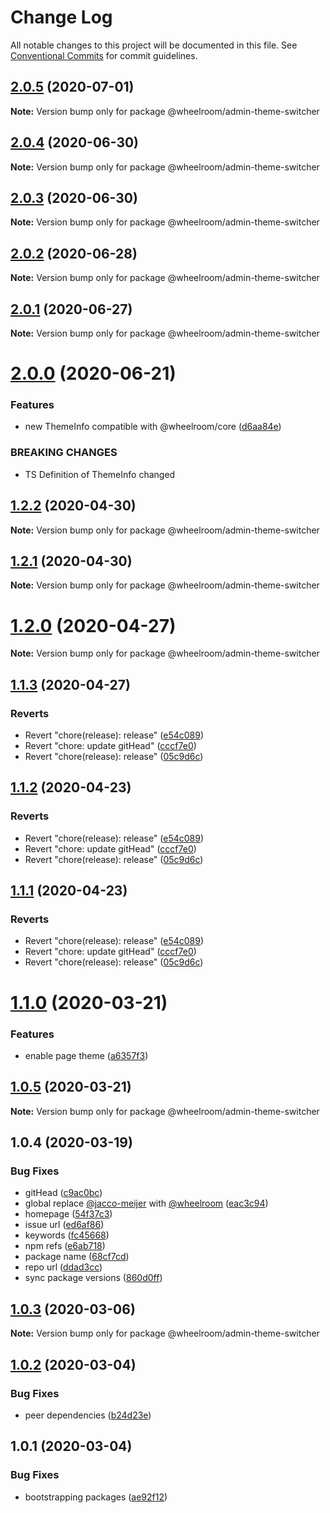 # Change Log

All notable changes to this project will be documented in this file.
See [Conventional Commits](https://conventionalcommits.org) for commit guidelines.

## [2.0.5](https://github.com/wheelroom/wheelroom/compare/@wheelroom/admin-theme-switcher@2.0.4...@wheelroom/admin-theme-switcher@2.0.5) (2020-07-01)

**Note:** Version bump only for package @wheelroom/admin-theme-switcher





## [2.0.4](https://github.com/wheelroom/wheelroom/compare/@wheelroom/admin-theme-switcher@2.0.3...@wheelroom/admin-theme-switcher@2.0.4) (2020-06-30)

**Note:** Version bump only for package @wheelroom/admin-theme-switcher





## [2.0.3](https://github.com/wheelroom/wheelroom/compare/@wheelroom/admin-theme-switcher@2.0.2...@wheelroom/admin-theme-switcher@2.0.3) (2020-06-30)

**Note:** Version bump only for package @wheelroom/admin-theme-switcher





## [2.0.2](https://github.com/wheelroom/wheelroom/compare/@wheelroom/admin-theme-switcher@2.0.1...@wheelroom/admin-theme-switcher@2.0.2) (2020-06-28)

**Note:** Version bump only for package @wheelroom/admin-theme-switcher





## [2.0.1](https://github.com/wheelroom/wheelroom/compare/@wheelroom/admin-theme-switcher@2.0.0...@wheelroom/admin-theme-switcher@2.0.1) (2020-06-27)

**Note:** Version bump only for package @wheelroom/admin-theme-switcher





# [2.0.0](https://github.com/wheelroom/wheelroom/compare/@wheelroom/admin-theme-switcher@1.2.2...@wheelroom/admin-theme-switcher@2.0.0) (2020-06-21)


### Features

* new ThemeInfo compatible with @wheelroom/core ([d6aa84e](https://github.com/wheelroom/wheelroom/commit/d6aa84e73c139fc4a8166ce911e853dd5abdaba6))


### BREAKING CHANGES

* TS Definition of ThemeInfo changed





## [1.2.2](https://github.com/wheelroom/wheelroom/compare/@wheelroom/admin-theme-switcher@1.2.1...@wheelroom/admin-theme-switcher@1.2.2) (2020-04-30)

**Note:** Version bump only for package @wheelroom/admin-theme-switcher





## [1.2.1](https://github.com/wheelroom/wheelroom/compare/@wheelroom/admin-theme-switcher@1.2.0...@wheelroom/admin-theme-switcher@1.2.1) (2020-04-30)

**Note:** Version bump only for package @wheelroom/admin-theme-switcher





# [1.2.0](https://github.com/wheelroom/wheelroom/compare/@wheelroom/admin-theme-switcher@1.1.3...@wheelroom/admin-theme-switcher@1.2.0) (2020-04-27)

**Note:** Version bump only for package @wheelroom/admin-theme-switcher





## [1.1.3](https://github.com/wheelroom/wheelroom/compare/@wheelroom/admin-theme-switcher@1.1.2...@wheelroom/admin-theme-switcher@1.1.3) (2020-04-27)


### Reverts

* Revert "chore(release): release" ([e54c089](https://github.com/wheelroom/wheelroom/commit/e54c0895b5f62dc43b86d34c9292041af2d1f774))
* Revert "chore: update gitHead" ([cccf7e0](https://github.com/wheelroom/wheelroom/commit/cccf7e005abc23726020a1c917bc153a92915cf9))
* Revert "chore(release): release" ([05c9d6c](https://github.com/wheelroom/wheelroom/commit/05c9d6cf301c3a4c505cf8bd375e3cb03e14620b))





## [1.1.2](https://github.com/wheelroom/wheelroom/compare/@wheelroom/admin-theme-switcher@1.1.2...@wheelroom/admin-theme-switcher@1.1.2) (2020-04-23)


### Reverts

* Revert "chore(release): release" ([e54c089](https://github.com/wheelroom/wheelroom/commit/e54c0895b5f62dc43b86d34c9292041af2d1f774))
* Revert "chore: update gitHead" ([cccf7e0](https://github.com/wheelroom/wheelroom/commit/cccf7e005abc23726020a1c917bc153a92915cf9))
* Revert "chore(release): release" ([05c9d6c](https://github.com/wheelroom/wheelroom/commit/05c9d6cf301c3a4c505cf8bd375e3cb03e14620b))





## [1.1.1](https://github.com/wheelroom/wheelroom/compare/@wheelroom/admin-theme-switcher@1.1.2...@wheelroom/admin-theme-switcher@1.1.1) (2020-04-23)


### Reverts

* Revert "chore(release): release" ([e54c089](https://github.com/wheelroom/wheelroom/commit/e54c0895b5f62dc43b86d34c9292041af2d1f774))
* Revert "chore: update gitHead" ([cccf7e0](https://github.com/wheelroom/wheelroom/commit/cccf7e005abc23726020a1c917bc153a92915cf9))
* Revert "chore(release): release" ([05c9d6c](https://github.com/wheelroom/wheelroom/commit/05c9d6cf301c3a4c505cf8bd375e3cb03e14620b))





# [1.1.0](https://github.com/wheelroom/wheelroom/compare/@wheelroom/admin-theme-switcher@1.0.5...@wheelroom/admin-theme-switcher@1.1.0) (2020-03-21)


### Features

* enable page theme ([a6357f3](https://github.com/wheelroom/wheelroom/commit/a6357f3dfe0a81a16095c97f7f5c6ef246725182))





## [1.0.5](https://github.com/wheelroom/wheelroom/compare/@wheelroom/admin-theme-switcher@1.0.4...@wheelroom/admin-theme-switcher@1.0.5) (2020-03-21)

**Note:** Version bump only for package @wheelroom/admin-theme-switcher





## 1.0.4 (2020-03-19)


### Bug Fixes

* gitHead ([c9ac0bc](https://github.com/wheelroom/wheelroom/commit/c9ac0bccc309e7b615424a310f66bea27851aa3f))
* global replace [@jacco-meijer](https://github.com/jacco-meijer) with [@wheelroom](https://github.com/wheelroom) ([eac3c94](https://github.com/wheelroom/wheelroom/commit/eac3c949381a2a5ce2a7aa656f458681b680dc6c))
* homepage ([54f37c3](https://github.com/wheelroom/wheelroom/commit/54f37c32233d4cab3faf4d9311ec56faf2837ef4))
* issue url ([ed6af86](https://github.com/wheelroom/wheelroom/commit/ed6af864c251bcba2731ce3890c6c3a498d97cad))
* keywords ([fc45668](https://github.com/wheelroom/wheelroom/commit/fc456689bb0ad07a8f848ff962f48400e0afbcc1))
* npm refs ([e6ab718](https://github.com/wheelroom/wheelroom/commit/e6ab718a873361116950353de328502405a771cd))
* package name ([68cf7cd](https://github.com/wheelroom/wheelroom/commit/68cf7cd473b9c8b35144c37768e2311c51a90c75))
* repo url ([ddad3cc](https://github.com/wheelroom/wheelroom/commit/ddad3cc6c861fb6ae9afce676e49e24c5a32d781))
* sync package versions ([860d0ff](https://github.com/wheelroom/wheelroom/commit/860d0ffe09d318c42d71351cd7f4ba7951e6b882))





## [1.0.3](https://github.com/wheelroom/wheelroom/compare/@wheelroom/admin-theme-switcher@1.0.2...@wheelroom/admin-theme-switcher@1.0.3) (2020-03-06)

**Note:** Version bump only for package @wheelroom/admin-theme-switcher





## [1.0.2](https://github.com/wheelroom/wheelroom/compare/@wheelroom/admin-theme-switcher@1.0.1...@wheelroom/admin-theme-switcher@1.0.2) (2020-03-04)


### Bug Fixes

* peer dependencies ([b24d23e](https://github.com/wheelroom/wheelroom/commit/b24d23edf770399ae574d80319d2bf04073132d1))





## 1.0.1 (2020-03-04)


### Bug Fixes

* bootstrapping packages ([ae92f12](https://github.com/wheelroom/wheelroom/commit/ae92f12b4586df52e3f088976f784fff51ceff96))
